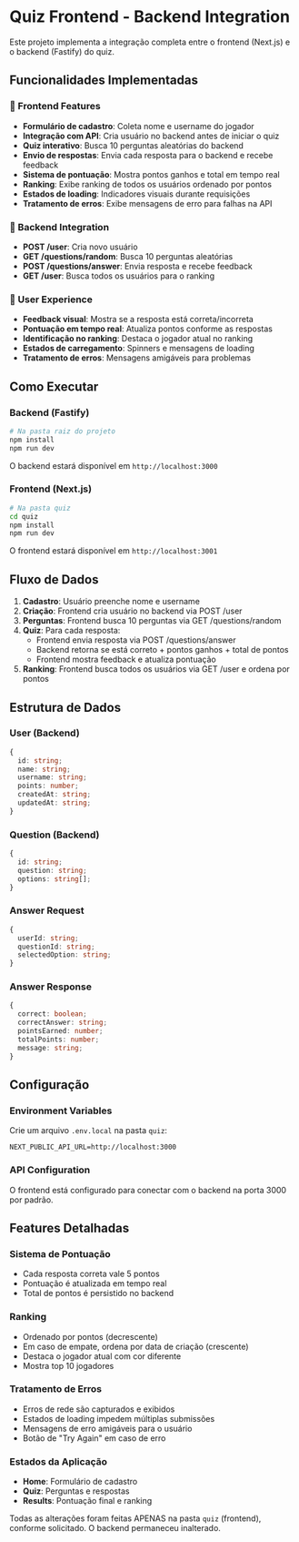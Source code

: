 # Quiz Frontend - Backend Integration

Este projeto implementa a integração completa entre o frontend (Next.js) e o backend (Fastify) do quiz.

## Funcionalidades Implementadas

### 🎯 Frontend Features

- **Formulário de cadastro**: Coleta nome e username do jogador
- **Integração com API**: Cria usuário no backend antes de iniciar o quiz
- **Quiz interativo**: Busca 10 perguntas aleatórias do backend
- **Envio de respostas**: Envia cada resposta para o backend e recebe feedback
- **Sistema de pontuação**: Mostra pontos ganhos e total em tempo real
- **Ranking**: Exibe ranking de todos os usuários ordenado por pontos
- **Estados de loading**: Indicadores visuais durante requisições
- **Tratamento de erros**: Exibe mensagens de erro para falhas na API

### 🔗 Backend Integration

- **POST /user**: Cria novo usuário
- **GET /questions/random**: Busca 10 perguntas aleatórias
- **POST /questions/answer**: Envia resposta e recebe feedback
- **GET /user**: Busca todos os usuários para o ranking

### 📱 User Experience

- **Feedback visual**: Mostra se a resposta está correta/incorreta
- **Pontuação em tempo real**: Atualiza pontos conforme as respostas
- **Identificação no ranking**: Destaca o jogador atual no ranking
- **Estados de carregamento**: Spinners e mensagens de loading
- **Tratamento de erros**: Mensagens amigáveis para problemas

## Como Executar

### Backend (Fastify)

```bash
# Na pasta raiz do projeto
npm install
npm run dev
```

O backend estará disponível em `http://localhost:3000`

### Frontend (Next.js)

```bash
# Na pasta quiz
cd quiz
npm install
npm run dev
```

O frontend estará disponível em `http://localhost:3001`

## Fluxo de Dados

1. **Cadastro**: Usuário preenche nome e username
2. **Criação**: Frontend cria usuário no backend via POST /user
3. **Perguntas**: Frontend busca 10 perguntas via GET /questions/random
4. **Quiz**: Para cada resposta:
   - Frontend envia resposta via POST /questions/answer
   - Backend retorna se está correto + pontos ganhos + total de pontos
   - Frontend mostra feedback e atualiza pontuação
5. **Ranking**: Frontend busca todos os usuários via GET /user e ordena por pontos

## Estrutura de Dados

### User (Backend)

```typescript
{
  id: string;
  name: string;
  username: string;
  points: number;
  createdAt: string;
  updatedAt: string;
}
```

### Question (Backend)

```typescript
{
  id: string;
  question: string;
  options: string[];
}
```

### Answer Request

```typescript
{
  userId: string;
  questionId: string;
  selectedOption: string;
}
```

### Answer Response

```typescript
{
  correct: boolean;
  correctAnswer: string;
  pointsEarned: number;
  totalPoints: number;
  message: string;
}
```

## Configuração

### Environment Variables

Crie um arquivo `.env.local` na pasta `quiz`:

```
NEXT_PUBLIC_API_URL=http://localhost:3000
```

### API Configuration

O frontend está configurado para conectar com o backend na porta 3000 por padrão.

## Features Detalhadas

### Sistema de Pontuação

- Cada resposta correta vale 5 pontos
- Pontuação é atualizada em tempo real
- Total de pontos é persistido no backend

### Ranking

- Ordenado por pontos (decrescente)
- Em caso de empate, ordena por data de criação (crescente)
- Destaca o jogador atual com cor diferente
- Mostra top 10 jogadores

### Tratamento de Erros

- Erros de rede são capturados e exibidos
- Estados de loading impedem múltiplas submissões
- Mensagens de erro amigáveis para o usuário
- Botão de "Try Again" em caso de erro

### Estados da Aplicação

- **Home**: Formulário de cadastro
- **Quiz**: Perguntas e respostas
- **Results**: Pontuação final e ranking

Todas as alterações foram feitas APENAS na pasta `quiz` (frontend), conforme solicitado. O backend permaneceu inalterado.
